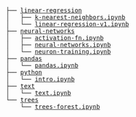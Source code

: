 <pre>
├── <a href="./linear-regression">linear-regression</a>
│   ├── <a href="./linear-regression/k-nearest-neighbors.ipynb">k-nearest-neighbors.ipynb</a>
│   └── <a href="./linear-regression/linear-regression-v1.ipynb">linear-regression-v1.ipynb</a>
├── <a href="./neural-networks">neural-networks</a>
│   ├── <a href="./neural-networks/activation-fn.ipynb">activation-fn.ipynb</a>
│   ├── <a href="./neural-networks/neural-networks.ipynb">neural-networks.ipynb</a>
│   └── <a href="./neural-networks/neuron-training.ipynb">neuron-training.ipynb</a>
├── <a href="./pandas">pandas</a>
│   └── <a href="./pandas/pandas.ipynb">pandas.ipynb</a>
├── <a href="./python">python</a>
│   └── <a href="./python/intro.ipynb">intro.ipynb</a>
├── <a href="./text">text</a>
│   └── <a href="./text/text.ipynb">text.ipynb</a>
└── <a href="./trees">trees</a>
    └── <a href="./trees/trees-forest.ipynb">trees-forest.ipynb</a>
</pre>
